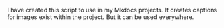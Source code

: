I have created this script to use in my Mkdocs projects. It creates captions for images exist within the project. But it can be used everywhere.

